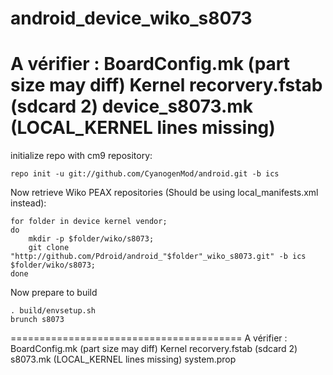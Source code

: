 android_device_wiko_s8073
========================================
A vérifier :
BoardConfig.mk (part size may diff)
Kernel
recorvery.fstab (sdcard 2)
device_s8073.mk (LOCAL_KERNEL lines missing)
========================================


initialize repo with cm9 repository:
	
	repo init -u git://github.com/CyanogenMod/android.git -b ics

Now retrieve Wiko PEAX repositories (Should be using local_manifests.xml instead):

	for folder in device kernel vendor;
	do
		mkdir -p $folder/wiko/s8073;
		git clone "http://github.com/Pdroid/android_"$folder"_wiko_s8073.git" -b ics $folder/wiko/s8073;
	done


Now prepare to build

	. build/envsetup.sh
	brunch s8073


========================================
A vérifier :
BoardConfig.mk (part size may diff)
Kernel
recorvery.fstab (sdcard 2)
s8073.mk (LOCAL_KERNEL lines missing)
system.prop
